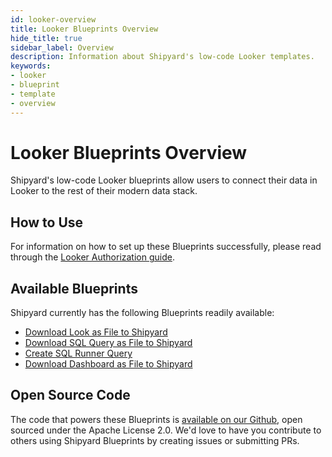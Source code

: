 ```yaml
---
id: looker-overview
title: Looker Blueprints Overview
hide_title: true
sidebar_label: Overview
description: Information about Shipyard's low-code Looker templates.
keywords:
- looker
- blueprint
- template
- overview
---
```


# Looker Blueprints Overview

Shipyard's low-code Looker blueprints allow users to connect their data in Looker to the rest of their modern data stack.


## How to Use
For information on how to set up these Blueprints successfully, please read through the [Looker Authorization guide](looker-authorization.md).


## Available Blueprints
Shipyard currently has the following Blueprints readily available: 
- [Download Look as File to Shipyard](looker-download-look-as-file.md)
- [Download SQL Query as File to Shipyard](looker-download-sql-query-as-file.md)
- [Create SQL Runner Query](looker-create-sql-runner-query.md)
- [Download Dashboard as File to Shipyard](looker-download-dashboard-as-file.md)

## Open Source Code
The code that powers these Blueprints is [available on our Github](https://docs.looker.com/reference/api-and-integration/api-getting-started), open sourced under the Apache License 2.0. We'd love to have you contribute to others using Shipyard Blueprints by creating issues or submitting PRs.
